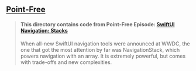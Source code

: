 ## [Point-Free](https://www.pointfree.co)

> #### This directory contains code from Point-Free Episode: [SwiftUI Navigation: Stacks](https://www.pointfree.co/episodes/ep213-swiftui-navigation-stacks)
>
> When all-new SwiftUI navigation tools were announced at WWDC, the one that got the most attention by far was NavigationStack, which powers navigation with an array. It is extremely powerful, but comes with trade-offs and new complexities.
